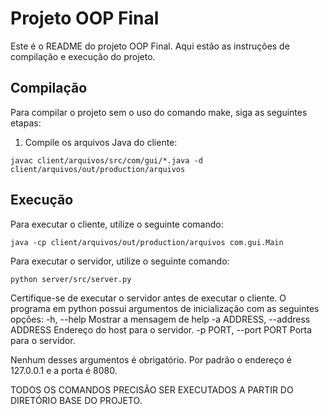 # Projeto OOP Final

Este é o README do projeto OOP Final. Aqui estão as instruções de compilação e execução do projeto.

## Compilação

Para compilar o projeto sem o uso do comando make, siga as seguintes etapas:

1. Compile os arquivos Java do cliente:
```
javac client/arquivos/src/com/gui/*.java -d client/arquivos/out/production/arquivos
```

## Execução

Para executar o cliente, utilize o seguinte comando:
```
java -cp client/arquivos/out/production/arquivos com.gui.Main
```

Para executar o servidor, utilize o seguinte comando:
```
python server/src/server.py
```

Certifique-se de executar o servidor antes de executar o cliente.
O programa em python possui argumentos de inicialização com as seguintes opções:
  -h, --help            Mostrar a mensagem de help
  -a ADDRESS, --address ADDRESS
                        Endereço do host para o servidor.
  -p PORT, --port PORT  Porta para o servidor.

Nenhum desses argumentos é obrigatório. Por padrão o endereço é 127.0.0.1 e a porta é 8080.

TODOS OS COMANDOS PRECISÃO SER EXECUTADOS A PARTIR DO DIRETÓRIO BASE DO PROJETO.